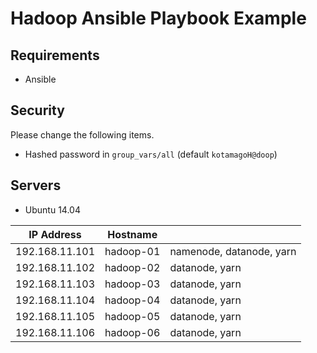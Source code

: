 # Hadoop Ansible Playbook Example

## Requirements

* Ansible

## Security

Please change the following items.

* Hashed password in `group_vars/all` (default `kotamagoH@doop`)

## Servers

* Ubuntu 14.04

| IP Address     | Hostname  |                          |
|----------------|-----------|--------------------------|
| 192.168.11.101 | hadoop-01 | namenode, datanode, yarn |
| 192.168.11.102 | hadoop-02 | datanode, yarn           |
| 192.168.11.103 | hadoop-03 | datanode, yarn           |
| 192.168.11.104 | hadoop-04 | datanode, yarn           |
| 192.168.11.105 | hadoop-05 | datanode, yarn           |
| 192.168.11.106 | hadoop-06 | datanode, yarn           |
